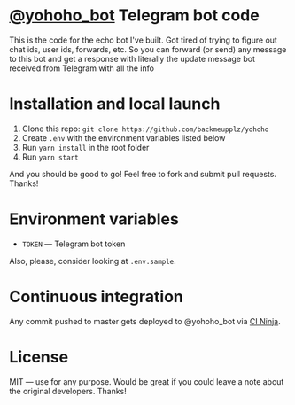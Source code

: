 # [@yohoho_bot](https://t.me/yohoho_bot) Telegram bot code

This is the code for the echo bot I've built. Got tired of trying to figure out chat ids, user ids, forwards, etc. So you can forward (or send) any message to this bot and get a response with literally the update message bot received from Telegram with all the info

# Installation and local launch

1. Clone this repo: `git clone https://github.com/backmeupplz/yohoho`
2. Create `.env` with the environment variables listed below
3. Run `yarn install` in the root folder
4. Run `yarn start`

And you should be good to go! Feel free to fork and submit pull requests. Thanks!

# Environment variables

- `TOKEN` — Telegram bot token

Also, please, consider looking at `.env.sample`.

# Continuous integration

Any commit pushed to master gets deployed to @yohoho_bot via [CI Ninja](https://github.com/backmeupplz/ci-ninja).

# License

MIT — use for any purpose. Would be great if you could leave a note about the original developers. Thanks!
